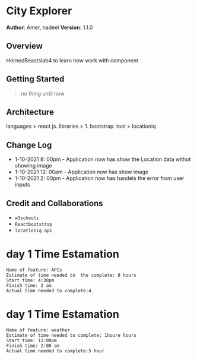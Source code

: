 # City Explorer
**Author**: Amer, hadeel
**Version**: 1.1.0
## Overview
<!-- Provide a high level overview of what this application is and why you are building it, beyond the fact that it's an assignment for this class. (i.e. What's your problem domain?) -->
HornedBeastslab4 to learn how work with component
## Getting Started
<!-- What are the steps that a user must take in order to build this app on their own machine and get it running? -->
> no thing until now
## Architecture
<!-- Provide a detailed description of the application design. What technologies (languages, libraries, etc) you're using, and any other relevant design information. -->
languages > react js.
libraries > 1. bootstrap.
tool > locationiq
## Change Log
<!-- Use this area to document the iterative changes made to your application as each feature is successfully implemented. Use time stamps. Here's an example:
01-01-2001 4:59pm - Application now has a fully-functional express server, with a GET route for the location resource. -->
- 1-10-2021 8: 00pm - Application now has show the Location data withot showing image
- 1-10-2021 12: 00am - Application now has show image
- 1-10-2021 2: 00pm - Application now has handels the error from user inputs
## Credit and Collaborations
<!-- Give credit (and a link) to other people or resources that helped you build this application. -->
- `w3schools`
- `Reactbootstrap`
- `locationiq api`
# day 1 Time Estamation
```
Name of feature: APIs
Estimate of time needed to  the complete: 8 hours
Start time: 4:30pm
Finish time: 2 am
Actual time needed to complete:4
```
# day 1 Time Estamation
```
Name of feature: weather
Estimate of time needed to complete: 1houre hours
Start time: 11:00pm
Finish time: 2:00 am
Actual time needed to complete:5 hour
```
